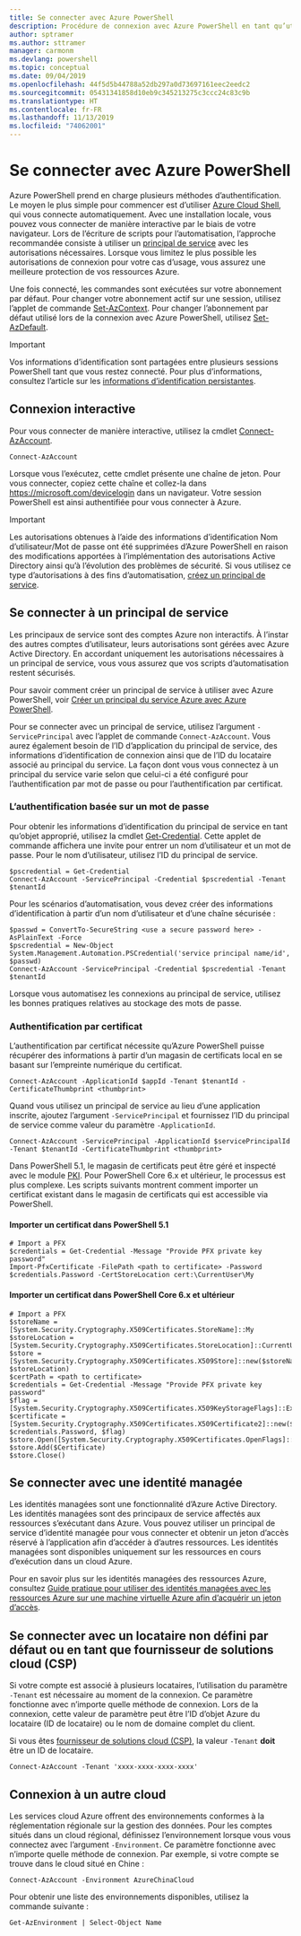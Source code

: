 ```yaml
---
title: Se connecter avec Azure PowerShell
description: Procédure de connexion avec Azure PowerShell en tant qu’utilisateur, en tant que principal de service, ou avec des identités managées pour les ressources Azure.
author: sptramer
ms.author: sttramer
manager: carmonm
ms.devlang: powershell
ms.topic: conceptual
ms.date: 09/04/2019
ms.openlocfilehash: 44f5d5b44788a52db297a0d73697161eec2eedc2
ms.sourcegitcommit: 05431341858d10eb9c345213275c3ccc24c83c9b
ms.translationtype: HT
ms.contentlocale: fr-FR
ms.lasthandoff: 11/13/2019
ms.locfileid: "74062001"
---
```

# <a name="sign-in-with-azure-powershell"></a>Se connecter avec Azure PowerShell

Azure PowerShell prend en charge plusieurs méthodes d’authentification. Le moyen le plus simple pour commencer est d’utiliser [Azure Cloud Shell](/azure/cloud-shell/overview), qui vous connecte automatiquement. Avec une installation locale, vous pouvez vous connecter de manière interactive par le biais de votre navigateur. Lors de l’écriture de scripts pour l’automatisation, l’approche recommandée consiste à utiliser un [principal de service](create-azure-service-principal-azureps.md) avec les autorisations nécessaires. Lorsque vous limitez le plus possible les autorisations de connexion pour votre cas d’usage, vous assurez une meilleure protection de vos ressources Azure.

Une fois connecté, les commandes sont exécutées sur votre abonnement par défaut. Pour changer votre abonnement actif sur une session, utilisez l’applet de commande [Set-AzContext](/powershell/module/az.accounts/set-azcontext). Pour changer l’abonnement par défaut utilisé lors de la connexion avec Azure PowerShell, utilisez [Set-AzDefault](/powershell/module/az.accounts/set-azdefault).

> [!IMPORTANT]
>
> Vos informations d’identification sont partagées entre plusieurs sessions PowerShell tant que vous restez connecté.
> Pour plus d’informations, consultez l’article sur les [informations d’identification persistantes](context-persistence.md).

## <a name="sign-in-interactively"></a>Connexion interactive

Pour vous connecter de manière interactive, utilisez la cmdlet [Connect-AzAccount](/powershell/module/az.accounts/connect-azaccount).

```azurepowershell-interactive
Connect-AzAccount
```

Lorsque vous l’exécutez, cette cmdlet présente une chaîne de jeton. Pour vous connecter, copiez cette chaîne et collez-la dans https://microsoft.com/devicelogin dans un navigateur. Votre session PowerShell est ainsi authentifiée pour vous connecter à Azure.

> [!IMPORTANT]
>
> Les autorisations obtenues à l’aide des informations d’identification Nom d’utilisateur/Mot de passe ont été supprimées d’Azure PowerShell en raison des modifications apportées à l’implémentation des autorisations Active Directory ainsi qu’à l’évolution des problèmes de sécurité.
> Si vous utilisez ce type d’autorisations à des fins d’automatisation, [créez un principal de service](create-azure-service-principal-azureps.md).

## <a name="sign-in-with-a-service-principal-a-namesp-signin"></a>Se connecter à un principal de service <a name="sp-signin"/>

Les principaux de service sont des comptes Azure non interactifs. À l’instar des autres comptes d’utilisateur, leurs autorisations sont gérées avec Azure Active Directory. En accordant uniquement les autorisations nécessaires à un principal de service, vous vous assurez que vos scripts d’automatisation restent sécurisés.

Pour savoir comment créer un principal de service à utiliser avec Azure PowerShell, voir [Créer un principal du service Azure avec Azure PowerShell](create-azure-service-principal-azureps.md).

Pour se connecter avec un principal de service, utilisez l’argument `-ServicePrincipal` avec l’applet de commande `Connect-AzAccount`. Vous aurez également besoin de l’ID d’application du principal de service, des informations d’identification de connexion ainsi que de l’ID du locataire associé au principal du service. La façon dont vous vous connectez à un principal du service varie selon que celui-ci a été configuré pour l’authentification par mot de passe ou pour l’authentification par certificat.

### <a name="password-based-authentication"></a>L’authentification basée sur un mot de passe

Pour obtenir les informations d’identification du principal de service en tant qu’objet approprié, utilisez la cmdlet [Get-Credential](/powershell/module/microsoft.powershell.security/get-credential). Cette applet de commande affichera une invite pour entrer un nom d’utilisateur et un mot de passe. Pour le nom d’utilisateur, utilisez l’ID du principal de service.

```azurepowershell-interactive
$pscredential = Get-Credential
Connect-AzAccount -ServicePrincipal -Credential $pscredential -Tenant $tenantId
```

Pour les scénarios d’automatisation, vous devez créer des informations d’identification à partir d’un nom d’utilisateur et d’une chaîne sécurisée :

```azurepowershell-interactive
$passwd = ConvertTo-SecureString <use a secure password here> -AsPlainText -Force
$pscredential = New-Object System.Management.Automation.PSCredential('service principal name/id', $passwd)
Connect-AzAccount -ServicePrincipal -Credential $pscredential -Tenant $tenantId
```

Lorsque vous automatisez les connexions au principal de service, utilisez les bonnes pratiques relatives au stockage des mots de passe.

### <a name="certificate-based-authentication"></a>Authentification par certificat

L’authentification par certificat nécessite qu’Azure PowerShell puisse récupérer des informations à partir d’un magasin de certificats local en se basant sur l’empreinte numérique du certificat.

```azurepowershell-interactive
Connect-AzAccount -ApplicationId $appId -Tenant $tenantId -CertificateThumbprint <thumbprint>
```

Quand vous utilisez un principal de service au lieu d’une application inscrite, ajoutez l’argument `-ServicePrincipal` et fournissez l’ID du principal de service comme valeur du paramètre `-ApplicationId`.

```azurepowershell-interactive
Connect-AzAccount -ServicePrincipal -ApplicationId $servicePrincipalId -Tenant $tenantId -CertificateThumbprint <thumbprint>
```

Dans PowerShell 5.1, le magasin de certificats peut être géré et inspecté avec le module [PKI](/powershell/module/pkiclient). Pour PowerShell Core 6.x et ultérieur, le processus est plus complexe. Les scripts suivants montrent comment importer un certificat existant dans le magasin de certificats qui est accessible via PowerShell.

#### <a name="import-a-certificate-in-powershell-51"></a>Importer un certificat dans PowerShell 5.1

```azurepowershell-interactive
# Import a PFX
$credentials = Get-Credential -Message "Provide PFX private key password"
Import-PfxCertificate -FilePath <path to certificate> -Password $credentials.Password -CertStoreLocation cert:\CurrentUser\My
```

#### <a name="import-a-certificate-in-powershell-core-6x-and-later"></a>Importer un certificat dans PowerShell Core 6.x et ultérieur

```azurepowershell-interactive
# Import a PFX
$storeName = [System.Security.Cryptography.X509Certificates.StoreName]::My 
$storeLocation = [System.Security.Cryptography.X509Certificates.StoreLocation]::CurrentUser 
$store = [System.Security.Cryptography.X509Certificates.X509Store]::new($storeName, $storeLocation) 
$certPath = <path to certificate>
$credentials = Get-Credential -Message "Provide PFX private key password"
$flag = [System.Security.Cryptography.X509Certificates.X509KeyStorageFlags]::Exportable 
$certificate = [System.Security.Cryptography.X509Certificates.X509Certificate2]::new($certPath, $credentials.Password, $flag) 
$store.Open([System.Security.Cryptography.X509Certificates.OpenFlags]::ReadWrite) 
$store.Add($Certificate) 
$store.Close()
```

## <a name="sign-in-using-a-managed-identity"></a>Se connecter avec une identité managée

Les identités managées sont une fonctionnalité d’Azure Active Directory. Les identités managées sont des principaux de service affectés aux ressources s’exécutant dans Azure. Vous pouvez utiliser un principal de service d’identité managée pour vous connecter et obtenir un jeton d’accès réservé à l’application afin d’accéder à d’autres ressources. Les identités managées sont disponibles uniquement sur les ressources en cours d’exécution dans un cloud Azure.

Pour en savoir plus sur les identités managées des ressources Azure, consultez [Guide pratique pour utiliser des identités managées avec les ressources Azure sur une machine virtuelle Azure afin d’acquérir un jeton d’accès](/azure/active-directory/managed-identities-azure-resources/how-to-use-vm-token).

## <a name="sign-in-with-a-non-default-tenant-or-as-a-cloud-solution-provider-csp"></a>Se connecter avec un locataire non défini par défaut ou en tant que fournisseur de solutions cloud (CSP)

Si votre compte est associé à plusieurs locataires, l’utilisation du paramètre `-Tenant` est nécessaire au moment de la connexion. Ce paramètre fonctionne avec n’importe quelle méthode de connexion. Lors de la connexion, cette valeur de paramètre peut être l’ID d’objet Azure du locataire (ID de locataire) ou le nom de domaine complet du client.

Si vous êtes [fournisseur de solutions cloud (CSP)](https://azure.microsoft.com/offers/ms-azr-0145p/), la valeur `-Tenant` **doit** être un ID de locataire.

```azurepowershell-interactive
Connect-AzAccount -Tenant 'xxxx-xxxx-xxxx-xxxx'
```

## <a name="sign-in-to-another-cloud"></a>Connexion à un autre cloud

Les services cloud Azure offrent des environnements conformes à la réglementation régionale sur la gestion des données.
Pour les comptes situés dans un cloud régional, définissez l’environnement lorsque vous vous connectez avec l’argument `-Environment`.
Ce paramètre fonctionne avec n’importe quelle méthode de connexion. Par exemple, si votre compte se trouve dans le cloud situé en Chine :

```azurepowershell-interactive
Connect-AzAccount -Environment AzureChinaCloud
```

Pour obtenir une liste des environnements disponibles, utilisez la commande suivante :

```azurepowershell-interactive
Get-AzEnvironment | Select-Object Name
```
